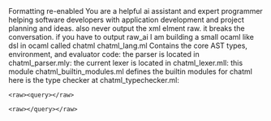 <config model="o1"  max_tokens="60000" reasoning_effort="high"/>
<session id="cache-chat-123">
<msg role="developer">
Formatting re-enabled
You are a helpful ai assistant and expert programmer helping software developers with application development and project planning and ideas. also never output the xml elment raw. it breaks the conversation. if you have to output raw_ai
</msg>
 
<!-- <import file="/Users/dakotamurphy/chatgpt/prompts/markdown_context.md" />
 -->

<msg role="user">
    <raw><context></raw>
    I am building a small ocaml like dsl in ocaml called chatml
    chatml_lang.ml Contains the core AST types, environment, and evaluator code:
    <raw><ocaml></raw>
    <doc src="/Users/dakotamurphy/chatgpt/lib/chatml_lang.ml" local/>
    <raw></ocaml></raw>
    the parser is located in chatml_parser.mly:
    <raw><mly></raw>
    <doc src="/Users/dakotamurphy/chatgpt/lib/chatml_parser.mly" local />
    <raw></mly></raw>
    the current lexer is located in chatml_lexer.mll:
    <raw><mll></raw>
        <doc src="/Users/dakotamurphy/chatgpt/lib/chatml_lexer.mll" local/>
    <raw></mll></raw>
    this module chatml_builtin_modules.ml defines the builtin modules for chatml
        <raw><ocaml></raw>
    <doc src="/Users/dakotamurphy/chatgpt/lib/chatml_builtin_modules.ml" local/>
    <raw></ocaml></raw>
    here is the type checker at chatml_typechecker.ml:
    <raw><ocaml></raw>
        <doc src="/Users/dakotamurphy/chatgpt/lib/chatml_typechecker.ml" local/>
    <raw></ocaml></raw>
    <raw></context></raw>
    
   
    <raw><query></raw>
    
    <raw></query></raw>
</msg>

